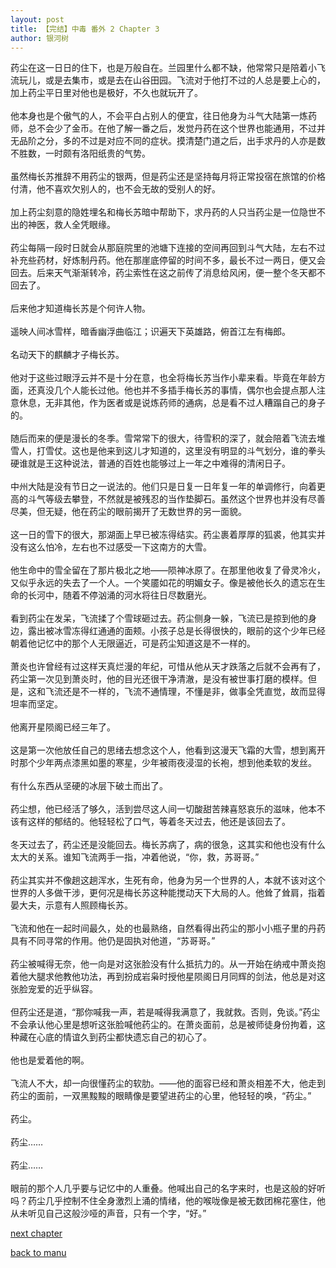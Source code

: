 ```yaml
---
layout: post
title: 【完结】中毒 番外 2 Chapter 3
author: 银河树
---
```




药尘在这一日日的住下，也是万般自在。兰园里什么都不缺，他常常只是陪着小飞流玩儿，或是去集市，或是去在山谷田园。飞流对于他打不过的人总是要上心的，加上药尘平日里对他也是极好，不久也就玩开了。<br><br>他本身也是个傲气的人，不会平白占别人的便宜，往日他身为斗气大陆第一炼药师，总不会少了金币。在他了解一番之后，发觉丹药在这个世界也能通用，不过并无品阶之分，多的不过是对应不同的症状。摸清楚门道之后，出手求丹的人亦是数不胜数，一时颇有洛阳纸贵的气势。<br><br>虽然梅长苏推辞不用药尘的银两，但是药尘还是坚持每月将正常投宿在旅馆的价格付清，他不喜欢欠别人的，也不会无故的受别人的好。<br><br>加上药尘刻意的隐姓埋名和梅长苏暗中帮助下，求丹药的人只当药尘是一位隐世不出的神医，救人全凭眼缘。<br><br>药尘每隔一段时日就会从那庭院里的池塘下连接的空间再回到斗气大陆，左右不过补充些药材，好炼制丹药。他在那崖底停留的时间不多，最长不过一两日，便又会回去。后来天气渐渐转冷，药尘索性在这之前传了消息给风闲，便一整个冬天都不回去了。<br><br>后来他才知道梅长苏是个何许人物。<br><br>遥映人间冰雪样，暗香幽浮曲临江；识遍天下英雄路，俯首江左有梅郎。<br><br>名动天下的麒麟才子梅长苏。<br><br>他对于这些过眼浮云并不是十分在意，也全将梅长苏当作小辈来看。毕竟在年龄方面，还真没几个人能长过他。他也并不多插手梅长苏的事情，偶尔也会提点那人注意休息，无非其他，作为医者或是说炼药师的通病，总是看不过人糟蹋自己的身子的。<br><br>随后而来的便是漫长的冬季。雪常常下的很大，待雪积的深了，就会陪着飞流去堆雪人，打雪仗。这也是他来到这儿才知道的，这里没有明显的斗气划分，谁的拳头硬谁就是王这种说法，普通的百姓也能够过上一年之中难得的清闲日子。<br><br>中州大陆是没有节日之一说法的。他们只是日复一日年复一年的单调修行，向着更高的斗气等级去攀登，不然就是被残忍的当作垫脚石。虽然这个世界也并没有尽善尽美，但无疑，他在药尘的眼前揭开了无数世界的另一面貌。<br><br>这一日的雪下的很大，那湖面上早已被冻得结实。药尘裹着厚厚的狐裘，他其实并没有这么怕冷，左右也不过感受一下这南方的大雪。<br><br>他生命中的雪全留在了那片极北之地——陨神冰原了。在那里他收复了骨灵冷火，又似乎永远的失去了一个人。一个笑靥如花的明媚女子。像是被他长久的遗忘在生命的长河中，随着不停汹涌的河水将往日尽数磨光。<br><br>看到药尘在发呆，飞流揉了个雪球砸过去。药尘侧身一躲，飞流已是掠到他的身边，露出被冰雪冻得红通通的面颊。小孩子总是长得很快的，眼前的这个少年已经朝着他记忆中的那个人无限逼近，可是药尘知道这是不一样的。<br><br>萧炎也许曾经有过这样天真烂漫的年纪，可惜从他从天才跌落之后就不会再有了，药尘第一次见到萧炎时，他的目光还很干净清澈，是没有被世事打磨的模样。但是，这和飞流还是不一样的，飞流不通情理，不懂是非，做事全凭直觉，故而显得坦率而坚定。<br><br>他离开星陨阁已经三年了。<br><br>这是第一次他放任自己的思绪去想念这个人，他看到这漫天飞霜的大雪，想到离开时那个少年两点漆黑如墨的寒星，少年被雨夜浸湿的长袍，想到他柔软的发丝。<br><br>有什么东西从坚硬的冰层下破土而出了。<br><br>药尘想，他已经活了够久，活到尝尽这人间一切酸甜苦辣喜怒哀乐的滋味，他本不该有这样的郁结的。他轻轻松了口气，等着冬天过去，他还是该回去了。<br><br>冬天过去了，药尘还是没能回去。梅长苏病了，病的很急，这其实和他也没有什么太大的关系。谁知飞流两手一指，冲着他说，“你，救，苏哥哥。”<br><br>药尘其实并不像趟这趟浑水，生死有命，他身为另一个世界的人，本就不该对这个世界的人多做干涉，更何况是梅长苏这种能搅动天下大局的人。他耸了耸肩，指着晏大夫，示意有人照顾梅长苏。<br><br>飞流和他在一起时间最久，处的也最熟络，自然看得出药尘的那小小瓶子里的丹药具有不同寻常的作用。他仍是固执对他道，“苏哥哥。”<br><br>药尘被喊得无奈，他一向是对这张脸没有什么抵抗力的。从一开始在纳戒中萧炎抱着他大腿求他教他功法，再到扮成岩枭时授他星陨阁日月同辉的剑法，他总是对这张脸宠爱的近乎纵容。<br><br>但药尘还是道，“那你喊我一声，若是喊得我满意了，我就救。否则，免谈。”药尘不会承认他心里是想听这张脸喊他药尘的。在萧炎面前，总是被师徒身份拘着，这种藏在心底的情谊久到药尘都快遗忘自己的初心了。<br><br>他也是爱着他的啊。<br><br>飞流人不大，却一向很懂药尘的软肋。——他的面容已经和萧炎相差不大，他走到药尘的面前，一双黑黢黢的眼睛像是要望进药尘的心里，他轻轻的唤，“药尘。”<br><br>药尘。<br><br>药尘……<br><br>药尘……<br><br>眼前的那个人几乎要与记忆中的人重叠。他喊出自己的名字来时，也是这般的好听吗？药尘几乎控制不住全身激烈上涌的情绪，他的喉咙像是被无数团棉花塞住，他从未听见自己这般沙哑的声音，只有一个字，“好。”

[next chapter](https://allforyanchen.github.io/2020/07/16/post-1-sub-2-chapter-4.html)

[back to manu](https://allforyanchen.github.io/2020/07/16/post-1.html)
